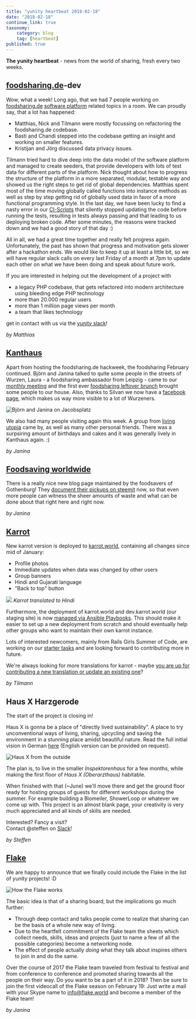```yaml
---
title: "yunity heartbeat 2018-02-18"
date: "2018-02-18"
continue_link: true
taxonomy:
    category: blog
    tag: [heartbeat]
published: true
---
```


**The yunity heartbeat** - news from the world of sharing, fresh every two weeks.

## [foodsharing.de](https://foodsharing.de)-dev
Wow, what a week!
Long ago, that we had 7 people working on [foodsharing.de](https://foodsharing.de) [software platform](https://gitlab.com/foodsharing-dev/issues0/issues) related topics in a room.
We can proudly say, that a lot has happened:
- Matthias, Nick and Tilmann were mostly focussing on refactoring the foodsharing.de codebase.
- Basti and Chandi stepped into the codebase getting an insight and working on smaller features.
- Kristijan and Jörg discussed data privacy issues.

Tilmann tried hard to dive deep into the data model of the software platform and managed to create seeders, that provide developers with lots of test data for different parts of the platform.
Nick thought about how to progress the structure of the platform in a more separated, modular, testable way and showed us the right steps to get rid of global dependencies.
Matthias spent most of the time moving globally called functions into instance methods as well as step by step getting rid of globally used data in favor of a more functional programming style.
In the last day, we have been lucky to find a nasty error in our [CI-Scripts](https://en.wikipedia.org/wiki/Continuous_integration) that silently stopped updating the code before running the tests, resulting in tests always passing and that leading to us deploying broken code. After some minutes, the reasons were tracked down and we had a good story of that day :)

All in all, we had a great time together and really felt progress again.
Unfortunately, the past has shown that progress and motivation gets slower after a hackathon ends.
We would like to keep it up at least a little bit, so we will have regular slack calls on every last Friday of a month at 7pm to update each other on what we have been doing and speak about future work.

If you are interested in helping out the development of a project with
- a legacy PHP codebase, that gets refactored into modern architecture using bleeding edge PHP technology
- more than 20.000 regular users
- more than 1 million page views per month
- a team that likes technology

get in contact with us via the [yunity slack](https://slackin.yunity.org)!

_by Matthias_

## [Kanthaus](https://kanthaus.online)
Apart from hosting the foodsharing.de hackweek, the foodsharing February continued. Björn and Janina talked to quite some people in the streets of Wurzen, Laura - a foodsharing ambassador from Leipzig - came to our [monthly meeting](https://kanthaus.online/events/2018-02-08_fs-monthly-meeting) and the first ever [foodsharing leftover brunch](https://kanthaus.online/events/2018-02-11_fs-brunch) brought some people to our house. Also, thanks to Silvan we now have a [facebook page](https://www.facebook.com/kanthaus.online/), which makes us way more visible to a lot of Wurzeners.

![Björn and Janina on Jacobsplatz](wu_bjani.jpg)

We also had many people visiting again this week. A group from [living utopia](https://livingutopia.org) came by, as well as many other personal friends. There was a surpsiring amount of birthdays and cakes and it was generally lively in Kanthaus again. :)

_by Janina_

## [Foodsaving worldwide](https://foodsaving.world)
There is a really nice new blog page maintained by the foodsavers of Gothenburg! They [document their pickups on steemit](https://steemit.com/@solikyl) now, so that even more people can witness the sheer amounts of waste and what can be done about that right here and right now.

_by Janina_

## [Karrot](https://karrot.world)

New karrot version is deployed to [karrot.world](https://karrot.world), containing all changes since mid of January:

- Profile photos
- Immediate updates when data was changed by other users
- Group banners
- Hindi and Gujarati language
- "Back to top" button

![](karrot-hindi.png)
_Karrot translated to Hindi_

Furthermore, the deployment of karrot.world and dev.karrot.world (our staging site) is now [managed via Ansible Playbooks](https://github.com/yunity/yuca). This should make it easier to set up a new deployment from scratch and should eventually help other groups who want to maintain their own karrot instance.

Lots of interested newcomers, mainly from Rails Girls Summer of Code, are working on our [starter tasks](https://github.com/yunity/karrot-frontend/labels/starter-task) and are looking forward to contributing more in future.

We're always looking for more translations for karrot - maybe [you are up for contributing a new translation or update an existing one](https://www.transifex.com/yunity-1/karrot)?

_by Tilmann_

## Haus X Harzgerode
The start of the project is closing in!

Haus X is gonna be a place of "directly lived sustainability". A place to try unconventional ways of living, sharing, upcycling and saving the environment in a stunning place amidst beautiful nature.
Read the full initial vision in German [here](https://etherpad.net/p/Eingangsvision_Haus_X) (English version can be provided on request).

![Haus X from the outside](0HausX.jpg)

The plan is, to live in the smaller _Inspektorenhaus_ for a few months, while making the first floor of _Haus X (Oberarzthaus)_ habitable.

When finished with that (~June) we'll move there and get the ground floor ready for hosting groups of guests for different workshops during the summer. For example building a Biomeiler, ShowerLoop  or whatever we come up with.
This project is an almost blank page, your creativity is very much appreciated and all kinds of skills are needed.

Interested? Fancy a visit? <br>
Contact @steffen on [Slack](https://slackin.yunity.org)!

_by Steffen_

## [Flake](http://flake.world)
We are happy to announce that we finally could include the Flake in the list of yunity projects! :D

![How the Flake works](flakeInfo.jpg)

The basic idea is that of a sharing board, but the implications go much further:
- Through deep contact and talks people come to realize that sharing can be the basis of a whole new way of living.
- Due to the heartfelt commitment of the Flake team the sheets which collect needs, skills, ideas and projects (just to name a few of all the possible categories) become a networking node.
- The effect of people actually _doing_ what they talk about inspires others to join in and do the same.

Over the course of 2017 the Flake team traveled from festival to festival and from conference to conference and promoted sharing towards all the people on their way. Do you want to be a part of it in 2018? Then be sure to join the first videocall of the Flake season on February 19: Just write a mail with your Skype name to [info@flake.world](mailto:info@flake.world) and become a member of the Flake team!

_by Janina_
